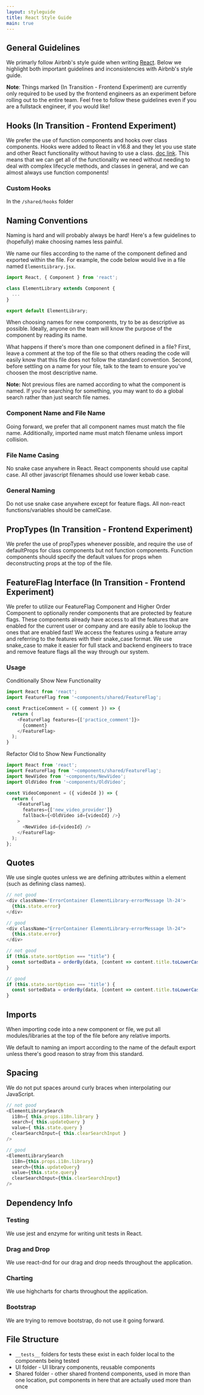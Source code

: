 ```yaml
---
layout: styleguide
title: React Style Guide
main: true
---
```


## General Guidelines

We primarly follow Airbnb's style guide when writing [React](https://github.com/airbnb/javascript/tree/master/react). Below we highlight both important guidelines and inconsistencies with Airbnb's style guide.

**Note**: Things marked (In Transition - Frontend Experiment) are currently only required to be used by the frontend engineers as an experiment before rolling out to the entire team. Feel free to follow these guidelines even if you are a fullstack engineer, if you would like!

## Hooks (In Transition - Frontend Experiment)
We prefer the use of function components and hooks over class components. Hooks were added to React in v16.8 and they let you use state and other React functionality without having to use a class. [doc link](https://reactjs.org/docs/hooks-intro.html). This means that we can get all of the functionality we need without needing to deal with complex lifecycle methods, and classes in general, and we can almost always use function components!

### Custom Hooks
In the `/shared/hooks` folder

## Naming Conventions

Naming is hard and will probably always be hard! Here's a few guidelines to (hopefully) make choosing names less painful.

We name our files according to the name of the component defined and exported within the file. For example, the code below would live in a file named `ElementLibrary.jsx`.

```js
import React, { Component } from 'react';

class ElementLibrary extends Component {
  ...
}

export default ElementLibrary;

```

When choosing names for new components, try to be as descriptive as possible. Ideally, anyone on the team will know the purpose of the component by reading its name.

What happens if there's more than one component defined in a file? First, leave a comment at the top of the file so that others reading the code will easily know that this file does not follow the standard convention. Second, before settling on a name for your file, talk to the team to ensure you've choosen the most descriptive name.

**Note:** Not previous files are named according to what the component is named. If you're searching for something, you may want to do a global search rather than just search file names.

### Component Name and File Name
Going forward, we prefer that all component names must match the file name. Additionally, imported name must match filename unless import collision. 

### File Name Casing
No snake case anywhere in React. React components should use capital case. All other javascript filenames should use lower kebab case.

### General Naming
Do not use snake case anywhere except for feature flags. All non-react functions/variables should be camelCase.

## PropTypes  (In Transition - Frontend Experiment)
We prefer the use of propTypes whenever possible, and require the use of defaultProps for class components but not function components. Function components should specify the default values for props when deconstructing props at the top of the file. 

## FeatureFlag Interface  (In Transition - Frontend Experiment)
We prefer to utilize our FeatureFlag Component and Higher Order Component to optionally render components that are protected by feature flags. These components already have access to all the features that are enabled for the current user or company and are easily able to lookup the ones that are enabled fast! We access the features using a feature array and referring to the features with their snake_case format. We use snake_case to make it easier for full stack and backend engineers to trace and remove feature flags all the way through our system.

### Usage
Conditionally Show New Functionality

```js
import React from 'react';
import FeatureFlag from '~components/shared/FeatureFlag';

const PracticeComment = ({ comment }) => {
  return (
    <FeatureFlag features={['practice_comment']}>
      {comment}
    </FeatureFlag>
  );
}
```
Refactor Old to Show New Functionality

```js
import React from 'react';
import FeatureFlag from '~components/shared/FeatureFlag';
import NewVideo from '~components/NewVideo';
import OldVideo from '~components/OldVideo';

const VideoComponent = ({ videoId }) => {
  return (
    <FeatureFlag
      features={['new_video_provider']}
      fallback={<OldVideo id={videoId} />}
    >
      <NewVideo id={videoId} />
    </FeatureFlag>
  );
};
```

## Quotes

We use single quotes unless we are defining attributes within a element (such as defining class names).

```js
// not good
<div className='ErrorContainer ElementLibrary-errorMessage lh-24'>
  {this.state.error}
</div>

// good
<div className="ErrorContainer ElementLibrary-errorMessage lh-24">
  {this.state.error}
</div>

// not good
if (this.state.sortOption === "title") {
  const sortedData = orderBy(data, [content => content.title.toLowerCase()]);
}

// good
if (this.state.sortOption === 'title') {
  const sortedData = orderBy(data, [content => content.title.toLowerCase()]);
}
```

## Imports

When importing code into a new component or file, we put all modules/libraries at the top of the file before any relative imports.

We default to naming an import according to the name of the default export unless there's good reason to stray from this standard.

## Spacing

We do not put spaces around curly braces when interpolating our JavaScript.

```js
// not good
<ElementLibrarySearch
  i18n={ this.props.i18n.library }
  search={ this.updateQuery }
  value={ this.state.query }
  clearSearchInput={ this.clearSearchInput }
/>

// good
<ElementLibrarySearch
  i18n={this.props.i18n.library}
  search={this.updateQuery}
  value={this.state.query}
  clearSearchInput={this.clearSearchInput}
/>
```

## Dependency Info

### Testing
We use jest and enzyme for writing unit tests in React.

### Drag and Drop
We use react-dnd for our drag and drop needs throughout the application.

### Charting
We use highcharts for charts throughout the application.

### Bootstrap
We are trying to remove bootstrap, do not use it going forward.


## File Structure
- `__tests__` folders for tests these exist in each folder local to the components being tested
- UI folder - UI library components, reusable components 
- Shared folder - other shared frontend components, used in more than one location, put components in here that are actually used more than once
